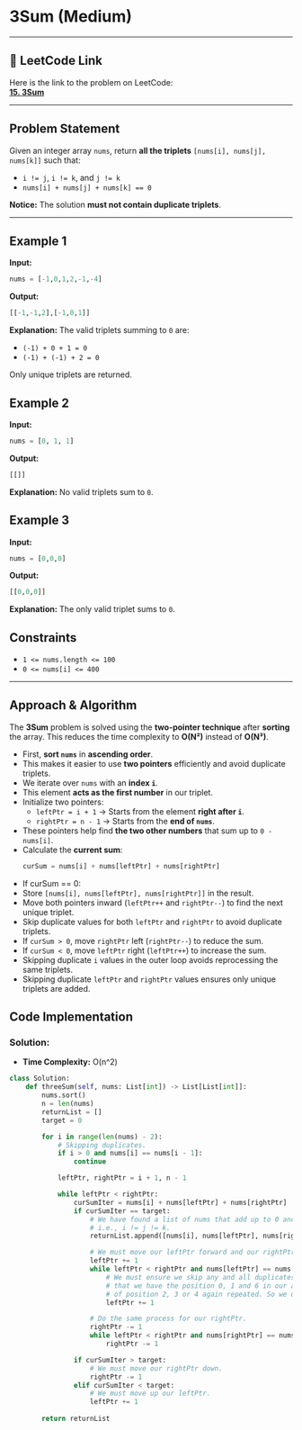 # 3Sum (Medium)

---

## 🔗 LeetCode Link

Here is the link to the problem on LeetCode:  
[**15. 3Sum**](https://leetcode.com/problems/3sum/)

---

## **Problem Statement**

Given an integer array `nums`, return **all the triplets** `[nums[i], nums[j], nums[k]]` such that:

- `i != j`, `i != k`, and `j != k`
- `nums[i] + nums[j] + nums[k] == 0`

**Notice:** The solution **must not contain duplicate triplets**.

---

## **Example 1**

**Input:**
```python
nums = [-1,0,1,2,-1,-4]
```

**Output:**
```python
[[-1,-1,2],[-1,0,1]]
```

**Explanation:**
The valid triplets summing to `0` are:

- `(-1) + 0 + 1 = 0`
- `(-1) + (-1) + 2 = 0`

Only unique triplets are returned.

## **Example 2**

**Input:**
```python
nums = [0, 1, 1]
```

**Output:**
```python
[[]]
```

**Explanation:**
No valid triplets sum to `0`.

## **Example 3**

**Input:**
```python
nums = [0,0,0]
```

**Output:**
```python
[[0,0,0]]
```

**Explanation:**
The only valid triplet sums to `0`.

## Constraints

- `1 <= nums.length <= 100`
- `0 <= nums[i] <= 400`

---
## Approach & Algorithm

The **3Sum** problem is solved using the **two-pointer technique** after **sorting** the array. This reduces the time complexity to **O(N²)** instead of **O(N³)**.

- First, **sort `nums`** in **ascending order**.
- This makes it easier to use **two pointers** efficiently and avoid duplicate triplets.
- We iterate over `nums` with an **index `i`**.
- This element **acts as the first number** in our triplet.
- Initialize two pointers:
  - `leftPtr = i + 1` → Starts from the element **right after `i`**.
  - `rightPtr = n - 1` → Starts from the **end of `nums`**.
- These pointers help find **the two other numbers** that sum up to `0 - nums[i]`.
- Calculate the **current sum**:  
  ```python
  curSum = nums[i] + nums[leftPtr] + nums[rightPtr]
  ```
- If curSum == 0:
- Store `[nums[i], nums[leftPtr], nums[rightPtr]]` in the result.
- Move both pointers inward (`leftPtr++` and `rightPtr--`) to find the next unique triplet.
- Skip duplicate values for both `leftPtr` and `rightPtr` to avoid duplicate triplets.
- If `curSum > 0`, move `rightPtr` left (`rightPtr--`) to reduce the sum.
- If `curSum < 0`, move `leftPtr` right (`leftPtr++`) to increase the sum.
- Skipping duplicate `i` values in the outer loop avoids reprocessing the same triplets.
- Skipping duplicate `leftPtr` and `rightPtr` values ensures only unique triplets are added.

## Code Implementation

### Solution:

- **Time Complexity:** O(n^2)

```python
class Solution:
    def threeSum(self, nums: List[int]) -> List[List[int]]:
        nums.sort()
        n = len(nums)
        returnList = []
        target = 0

        for i in range(len(nums) - 2):
            # Skipping duplicates.
            if i > 0 and nums[i] == nums[i - 1]:
                continue

            leftPtr, rightPtr = i + 1, n - 1

            while leftPtr < rightPtr:
                curSumIter = nums[i] + nums[leftPtr] + nums[rightPtr]
                if curSumIter == target:
                    # We have found a list of nums that add up to 0 and are different
                    # i.e., i != j != k.
                    returnList.append([nums[i], nums[leftPtr], nums[rightPtr]])

                    # We must move our leftPtr forward and our rightPtr backward as this tuple already adds up to 0.
                    leftPtr += 1
                    while leftPtr < rightPtr and nums[leftPtr] == nums[leftPtr - 1]:
                        # We must ensure we skip any and all duplicates i.e., [-1, -1, -1, -1, 0, 1, 2]. It is important
                        # that we have the position 0, 1 and 6 in our array --> [-1, -1, 2] we don't want to have another -1
                        # of position 2, 3 or 4 again repeated. So we don't want [[-1, -1, 2], [-1, -1, 2], [-1, -1, 2]].
                        leftPtr += 1

                    # Do the same process for our rightPtr.
                    rightPtr -= 1
                    while leftPtr < rightPtr and nums[rightPtr] == nums[rightPtr + 1]:
                        rightPtr -= 1

                if curSumIter > target:
                    # We must move our rightPtr down.
                    rightPtr -= 1
                elif curSumIter < target:
                    # We must move up our leftPtr.
                    leftPtr += 1
        
        return returnList
```
